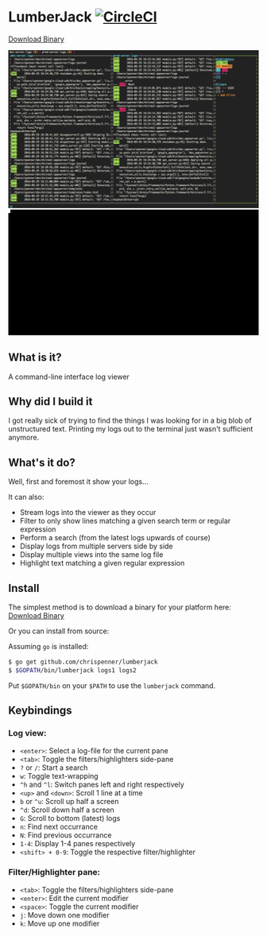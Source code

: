 # LumberJack [![CircleCI](https://circleci.com/gh/ChrisPenner/LumberJack.svg?style=svg)](https://circleci.com/gh/ChrisPenner/LumberJack)
[Download Binary](https://github.com/ChrisPenner/LumberJack/releases/latest)

![screenshot](docs/screenshot.png)
![demo](docs/demo.gif)

## What is it?
A command-line interface log viewer

## Why did I build it
I got really sick of trying to find the things I was looking for in a big blob of unstructured text.
Printing my logs out to the terminal just wasn't sufficient anymore.

## What's it do?
Well, first and foremost it show your logs...

It can also:
- Stream logs into the viewer as they occur
- Filter to only show lines matching a given search term or regular expression
- Perform a search (from the latest logs upwards of course)
- Display logs from multiple servers side by side
- Display multiple views into the same log file
- Highlight text matching a given regular expression

## Install

The simplest method is to download a binary for your platform here: 
[Download Binary](https://github.com/ChrisPenner/LumberJack/releases/latest)

Or you can install from source:

Assuming `go` is installed:
```bash
$ go get github.com/chrispenner/lumberjack
$ $GOPATH/bin/lumberjack logs1 logs2
```



Put `$GOPATH/bin` on your `$PATH` to use the `lumberjack` command.

## Keybindings

### Log view:
- `<enter>`: Select a log-file for the current pane
- `<tab>`: Toggle the filters/highlighters side-pane
- `?` or `/`: Start a search
- `w`: Toggle text-wrapping
- `^h` and `^l`: Switch panes left and right respectively
- `<up>` and `<down>`: Scroll 1 line at a time
- `b` or `^u`: Scroll up half a screen
- `^d`: Scroll down half a screen
- `G`: Scroll to bottom (latest) logs
- `n`: Find next occurrance
- `N`: Find previous occurrance
- `1-4`: Display 1-4 panes respectively
- `<shift> + 0-9`: Toggle the respective filter/highlighter

### Filter/Highlighter pane:
- `<tab>`: Toggle the filters/highlighters side-pane
- `<enter>`: Edit the current modifier
- `<space>`: Toggle the current modifier
- `j`: Move down one modifier
- `k`: Move up one modifier
